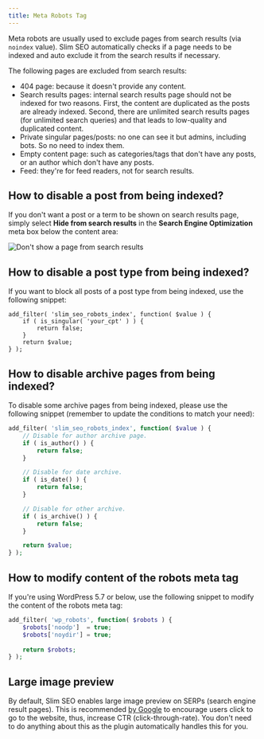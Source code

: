 ```yaml
---
title: Meta Robots Tag
---
```


Meta robots are usually used to exclude pages from search results (via `noindex` value). Slim SEO automatically checks if a page needs to be indexed and auto exclude it from the search results if necessary.

The following pages are excluded from search results:

- 404 page: because it doesn't provide any content.
- Search results pages: internal search results page should not be indexed for two reasons. First, the content are duplicated as the posts are already indexed. Second, there are unlimited search results pages (for unlimited search queries) and that leads to low-quality and duplicated content.
- Private singular pages/posts: no one can see it but admins, including bots. So no need to index them.
- Empty content page: such as categories/tags that don't have any posts, or an author which don't have any posts.
- Feed: they're for feed readers, not for search results.

## How to disable a post from being indexed?

If you don't want a post or a term to be shown on search results page, simply select **Hide from search results** in the **Search Engine Optimization** meta box below the content area:

![Don't show a page from search results](https://i.imgur.com/D0DdbxS.png)

## How to disable a post type from being indexed?

If you want to block all posts of a post type from being indexed, use the following snippet:

```
add_filter( 'slim_seo_robots_index', function( $value ) {
    if ( is_singular( 'your_cpt' ) ) {
        return false;
    }
    return $value;
} );
```

## How to disable archive pages from being indexed?

To disable some archive pages from being indexed, please use the following snippet (remember to update the conditions to match your need):

```php
add_filter( 'slim_seo_robots_index', function( $value ) {
    // Disable for author archive page.
    if ( is_author() ) {
        return false;
    }

    // Disable for date archive.
    if ( is_date() ) {
        return false;
    }

    // Disable for other archive.
    if ( is_archive() ) {
        return false;
    }

    return $value;
} );
```

## How to modify content of the robots meta tag

If you're using WordPress 5.7 or below, use the following snippet to modify the content of the robots meta tag:

```php
add_filter( 'wp_robots', function( $robots ) {
    $robots['noodp']  = true;
	$robots['noydir'] = true;
    
    return $robots;
} );
```

## Large image preview

By default, Slim SEO enables large image preview on SERPs (search engine result pages). This is recommended [by Google](https://developers.google.com/search/blog/2019/09/more-controls-on-search) to encourage users click to go to the website, thus, increase CTR (click-through-rate). You don't need to do anything about this as the plugin automatically handles this for you.
